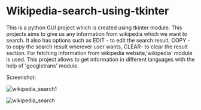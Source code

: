 # Wikipedia-search-using-tkinter

This is a python GUI project which is created using tkinter module. This projects aims to give us any information from wikipedia which we want to search. It also has options such as EDIT - to edit the search result, COPY - to copy the search result wherever user wants, CLEAR- to clear the result section. For fetching information from wikipedia website,'wikipedia' module is used. This project allows to get information in different languages with the help of 'googletrans' module.

Screenshot:

![wikipedia_search1](https://github.com/Shreya-Chinchane/Wikipedia-search-using-tkinter/assets/53463113/9b88ad7f-7d16-4c3a-8641-80c99bc97221)



![wikipedia_search](https://github.com/Shreya-Chinchane/Wikipedia-search-using-tkinter/assets/53463113/38c56ad7-ba12-44ab-8bc5-533dd506a863)
